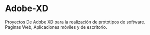 # Adobe-XD
Proyectos De Adobe XD para la realización de prototipos de software. Paginas Web, Aplicaciones móviles y de escritorio.
